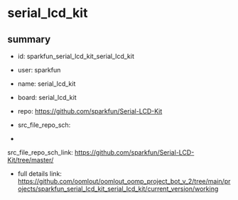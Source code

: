 # serial_lcd_kit
 
## summary 
* id: sparkfun_serial_lcd_kit_serial_lcd_kit
* user: sparkfun
* name: serial_lcd_kit
* board: serial_lcd_kit
* repo: https://github.com/sparkfun/Serial-LCD-Kit



* src_file_repo_sch: 
*
 src_file_repo_sch_link: https://github.com/sparkfun/Serial-LCD-Kit/tree/master/
* full details link: https://github.com/oomlout/oomlout_oomp_project_bot_v_2/tree/main/projects/sparkfun_serial_lcd_kit_serial_lcd_kit/current_version/working  






